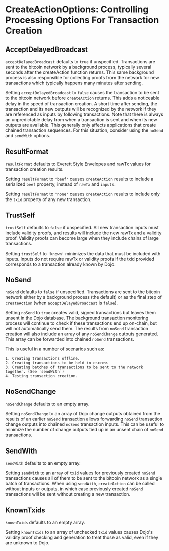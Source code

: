 # CreateActionOptions: Controlling Processing Options For Transaction Creation

## AcceptDelayedBroadcast

`acceptDelayedBroadcast` defaults to `true` if unspecified. Transactions are sent to the bitcoin network by a background process,
typically several seconds after the createAction function returns. This same background process is also responsible for
collecting proofs from the network for new transactions which typically happens many minutes after sending.

Setting `acceptDelayedBroadcast` to `false` causes the transaction to be sent to the bitcoin network
before `createAction` returns.
This adds a noticeable delay in the speed of transaction creation. A short time after sending, the transaction and its new
outputs will be recognized by the network if they are referenced as inputs by following transactions.
Note that there is always an unpredictable delay from when a transaction is sent and when its new outputs are available.
This generally only affects applications that create chained transaction sequences.
For this situation, consider using the `noSend` and `sendWith` options.

## ResultFormat

`resultFormat` defaults to Everett Style Envelopes and rawTx values for transaction creation results.

Setting `resultFormat` to `'beef'` causes `createAction` results to include a serialized `beef` property,
instead of `rawTx` and `inputs`.

Setting `resultFormat` to `'none'` causes `createAction` results to include only the `txid` property of any new
transaction.

## TrustSelf

`trustSelf` defaults to `false` if unspecified. All new transaction inputs must include validity proofs,
and results will include the new rawTx and a validity proof. Validity proofs can become large when they
include chains of large transactions.

Setting `trustSelf` to `'known'` minimizes the data that must be included with inputs.
Inputs do not require rawTx or validity proofs if the txid provided corresponds to a transaction already known by Dojo.

## NoSend

`noSend` defaults to `false` if unspecified. Transactions are sent to the bitcoin network either by a background process (the default) or as the final step of `createAction` (when `acceptDelayedBroadcast` is `false`).

Setting `noSend` to `true` creates valid, signed transactions but leaves them unsent in the Dojo database.
The background transaction monitoring process will continue to check if these transactions end up on-chain,
but will not automatically send them. The results from `noSend` transaction creation will also include an
array of any `noSendChange` outputs generated. This array can be forwarded into chained `noSend` transactions.

This is useful in a number of scenarios such as:

    1. Creating transactions offline.
    2. Creating transactions to be held in escrow.
    3. Creating batches of transactions to be sent to the network together. (See `sendWith`)
    4. Testing transaction creation.

## NoSendChange

`noSendChange` defaults to an empty array.

Setting `noSendChange` to an array of Dojo change outputs obtained from the results of an earlier `noSend` transaction
allows forwarding `noSend` transaction change outputs into chained `noSend` transaction inputs.
This can be useful to minimize the number of change outputs tied up in an unsent chain of `noSend` transactions.

## SendWith

`sendWith` defaults to an empty array.

Setting `sendWith` to an array of `txid` values for previously created `noSend` transactions causes all of them to be sent to the bitcoin network as a single batch of transactions.
When using `sendWith`, `createAction` can be called without inputs or outputs, in which case previously created `noSend` transactions will be sent without creating a new transaction.

## KnownTxids

`knownTxids` defaults to an empty array.

Setting `knownTxids` to an array of unchecked `txid` values causes Dojo's validity proof checking and generation to
treat those as valid, even if they are unknown to Dojo.
